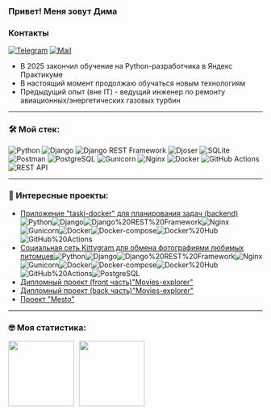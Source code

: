 ### Привет! Меня зовут Дима

### Контакты 

[![Telegram](https://img.shields.io/badge/Telegram-blue?logo=telegram&logoColor=white)](https://t.me/Dim_0_n)
[![Mail](https://img.shields.io/badge/Email-red?logo=gmail&logoColor=white)](mailto:D.Nikolaev94@mail.ru)


- В 2025 закончил обучение на Python-разработчика в Яндекс Практикуме
- В настоящий момент продолжаю обучаться новым технологиям
- Предыдущий опыт (вне IT) - ведущий инженер по ремонту авиационных/энергетических газовых турбин

---

### &#128736; Мой стек:
![Python](https://img.shields.io/badge/Python-3776AB?style=for-the-badge&logo=python&logoColor=white)
![Django](https://img.shields.io/badge/Django-092E20?style=for-the-badge&logo=django&logoColor=white)
![Django REST Framework](https://img.shields.io/badge/Django%20REST%20Framework-092E20?style=for-the-badge&logo=django&logoColor=white)
![Djoser](https://img.shields.io/badge/Djoser-092E20?style=for-the-badge&logo=djoser&logoColor=white)
![SQLite](https://img.shields.io/badge/SQLite-003B57?style=for-the-badge&logo=sqlite&logoColor=white)
![Postman](https://img.shields.io/badge/Postman-FF6C37?style=for-the-badge&logo=postman&logoColor=white)
![PostgreSQL](https://img.shields.io/badge/PostgreSQL-4169E1?style=for-the-badge&logo=postgresql&logoColor=white)
![Gunicorn](https://img.shields.io/badge/Gunicorn-499848?style=for-the-badge&logo=gunicorn&logoColor=white)
![Nginx](https://img.shields.io/badge/Nginx-009639?style=for-the-badge&logo=nginx&logoColor=white)
![Docker](https://img.shields.io/badge/Docker-2496ED?style=for-the-badge&logo=docker&logoColor=white)
![GitHub Actions](https://img.shields.io/badge/GitHub_Actions-2088FF?style=for-the-badge&logo=github-actions&logoColor=white)
![REST API](https://img.shields.io/badge/REST%20API-%23266999.svg?style=for-the-badge)

---

### &#127875; Интересные проекты:
- [Приложение "taski-docker" для планирования задач (backend)](https://github.com/MrFR0D0/taski-docker.git)<img src="https://img.shields.io/badge/Python-yellow?logo=Python&logoColor=white" alt="Python" title="Python"/><img src="https://img.shields.io/badge/Django-yellow?logo=Django&logoColor=white" alt="Django" title="Django"/><img src="https://img.shields.io/badge/Django%20REST%20Framework-yellow?logo=Django&logoColor=white" alt="Django%20REST%20Framework" title="Django%20REST%20Framework"/><img src="https://img.shields.io/badge/Nginx-yellow?logo=Nginx&logoColor=white" alt="Nginx" title="Nginx"/><img src="https://img.shields.io/badge/Gunicorn-yellow?logo=Gunicorn&logoColor=white" alt="Gunicorn" title="Gunicorn"/><img src="https://img.shields.io/badge/Docker-yellow?logo=Docker&logoColor=white" alt="Docker" title="Docker"/><img src="https://img.shields.io/badge/Docker&ndash;compose-yellow?logo=Docker&logoColor=white" alt="Docker-compose" title="Docker-compose"/><img src="https://img.shields.io/badge/Docker%20Hub-yellow?logo=Docker&logoColor=white" alt="Docker%20Hub" title="Docker%20Hub"/><img src="https://img.shields.io/badge/GitHub%20Actions-yellow?logo=GitHub%20Actions&logoColor=white" alt="GitHub%20Actions" title="GitHub%20Actions"/>
- [Социальная сеть Kittygram для обмена фотографиями любимых питомцев](https://github.com/MrFR0D0/kittygram_final)<img src="https://img.shields.io/badge/Python-yellow?logo=Python&logoColor=white" alt="Python" title="Python"/><img src="https://img.shields.io/badge/Django-yellow?logo=Django&logoColor=white" alt="Django" title="Django"/><img src="https://img.shields.io/badge/Django%20REST%20Framework-yellow?logo=Django&logoColor=white" alt="Django%20REST%20Framework" title="Django%20REST%20Framework"/><img src="https://img.shields.io/badge/Nginx-yellow?logo=Nginx&logoColor=white" alt="Nginx" title="Nginx"/><img src="https://img.shields.io/badge/Gunicorn-yellow?logo=Gunicorn&logoColor=white" alt="Gunicorn" title="Gunicorn"/><img src="https://img.shields.io/badge/Docker-yellow?logo=Docker&logoColor=white" alt="Docker" title="Docker"/><img src="https://img.shields.io/badge/Docker&ndash;compose-yellow?logo=Docker&logoColor=white" alt="Docker-compose" title="Docker-compose"/><img src="https://img.shields.io/badge/Docker%20Hub-yellow?logo=Docker&logoColor=white" alt="Docker%20Hub" title="Docker%20Hub"/><img src="https://img.shields.io/badge/GitHub%20Actions-yellow?logo=GitHub%20Actions&logoColor=white" alt="GitHub%20Actions" title="GitHub%20Actions"/><img src="https://img.shields.io/badge/PostgreSQL-yellow?logo=PostgreSQL&logoColor=white" alt="PostgreSQL" title="PostgreSQL"/>
- [Дипломный проект (front часть)"Movies-explorer"](https://github.com/timuritodev/movies-explorer-frontend)
- [Дипломный проект (back часть)"Movies-explorer"](https://github.com/timuritodev/movies-explorer-api)
- [Проект "Mesto"](https://github.com/timuritodev/react-mesto-api-full)

---

### &#129299; Моя статистика:
<a href="https://github-readme-stats.vercel.app/api?username=MrFR0D0&hide=contribs&show_icons=true">
  <img  align="left" height="130" style="margin-right: 10px" src="https://github-readme-stats.vercel.app/api?username=MrFR0D0&hide=contribs&show_icons=true" />
</a>
<a href="https://github-readme-stats.vercel.app/api/top-langs/?username=MrFR0D0&layout=compact">
  <img align="left" height="130" src="https://github-readme-stats.vercel.app/api/top-langs/?username=MrFR0D0&layout=compact" />
</a>
</div>
